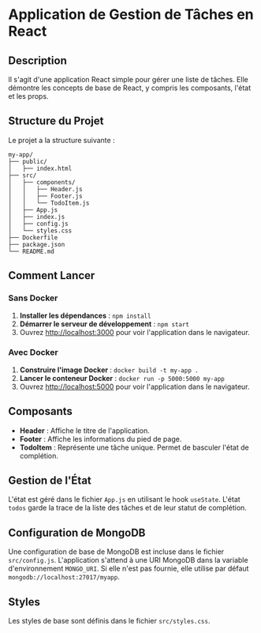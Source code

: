 # Application de Gestion de Tâches en React

## Description
Il s'agit d'une application React simple pour gérer une liste de tâches. Elle démontre les concepts de base de React, y compris les composants, l'état et les props.

## Structure du Projet
Le projet a la structure suivante :

```
my-app/
├── public/
│   ├── index.html
├── src/
│   ├── components/
│   │   ├── Header.js
│   │   ├── Footer.js
│   │   └── TodoItem.js
│   ├── App.js
│   ├── index.js
│   ├── config.js
│   └── styles.css
├── Dockerfile
├── package.json
└── README.md
```

## Comment Lancer
### Sans Docker
1. **Installer les dépendances** : `npm install`
2. **Démarrer le serveur de développement** : `npm start`
3. Ouvrez [http://localhost:3000](http://localhost:3000) pour voir l'application dans le navigateur.

### Avec Docker
1. **Construire l'image Docker** : `docker build -t my-app .`
2. **Lancer le conteneur Docker** : `docker run -p 5000:5000 my-app`
3. Ouvrez [http://localhost:5000](http://localhost:5000) pour voir l'application dans le navigateur.

## Composants
- **Header** : Affiche le titre de l'application.
- **Footer** : Affiche les informations du pied de page.
- **TodoItem** : Représente une tâche unique. Permet de basculer l'état de complétion.

## Gestion de l'État
L'état est géré dans le fichier `App.js` en utilisant le hook `useState`. L'état `todos` garde la trace de la liste des tâches et de leur statut de complétion.

## Configuration de MongoDB
Une configuration de base de MongoDB est incluse dans le fichier `src/config.js`. L'application s'attend à une URI MongoDB dans la variable d'environnement `MONGO_URI`. Si elle n'est pas fournie, elle utilise par défaut `mongodb://localhost:27017/myapp`.

## Styles
Les styles de base sont définis dans le fichier `src/styles.css`.